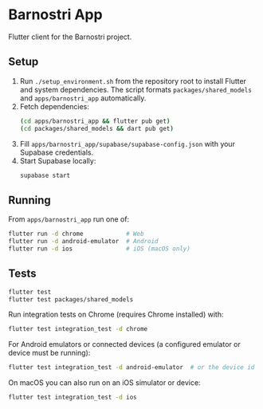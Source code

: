# Barnostri App

Flutter client for the Barnostri project.

## Setup

1. Run `./setup_environment.sh` from the repository root to install Flutter and system dependencies. The script formats `packages/shared_models` and `apps/barnostri_app` automatically.
2. Fetch dependencies:
   ```bash
   (cd apps/barnostri_app && flutter pub get)
   (cd packages/shared_models && dart pub get)
   ```
3. Fill `apps/barnostri_app/supabase/supabase-config.json` with your Supabase credentials.
4. Start Supabase locally:
   ```bash
   supabase start
   ```

## Running

From `apps/barnostri_app` run one of:

```bash
flutter run -d chrome            # Web
flutter run -d android-emulator  # Android
flutter run -d ios               # iOS (macOS only)
```

## Tests

```bash
flutter test
flutter test packages/shared_models
```

Run integration tests on Chrome (requires Chrome installed) with:

```bash
flutter test integration_test -d chrome
```

For Android emulators or connected devices (a configured emulator or device must be running):

```bash
flutter test integration_test -d android-emulator  # or the device id
```

On macOS you can also run on an iOS simulator or device:

```bash
flutter test integration_test -d ios
```
